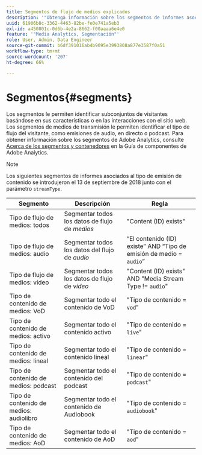 ```yaml
---
title: Segmentos de flujo de medios explicados
description: '"Obtenga información sobre los segmentos de informes asociados con el tipo de flujo de medios, incluidos el segmento, la descripción y la regla para el tipo de flujo de medios".'
uuid: 61906b8c-3362-4463-82be-fe0e741a5eb3
exl-id: a450801c-0d6b-4e2a-8662-f00aaaa6e4e0
feature: '"Media Analytics, Segmentación"'
role: User, Admin, Data Engineer
source-git-commit: b6df391016ab4b9095e3993808a877e3587f0a51
workflow-type: tm+mt
source-wordcount: '207'
ht-degree: 66%

---
```


# Segmentos{#segments}

Los segmentos le permiten identificar subconjuntos de visitantes basándose en sus características o en las interacciones con el sitio web. Los segmentos de medios de transmisión le permiten identificar el tipo de flujo del visitante, como emisiones de audio, en directo o podcast. Para obtener información sobre los segmentos de Adobe Analytics, consulte [Acerca de los segmentos y contenedores](https://experienceleague.adobe.com/docs/analytics/components/segmentation/seg-overview.html?lang=en) en la Guía de componentes de Adobe Analytics.

>[!NOTE]
>
>Los siguientes segmentos de informes asociados al tipo de emisión de contenido se introdujeron el 13 de septiembre de 2018 junto con el parámetro `streamType`.

| Segmento | Descripción | Regla |
|---|---|---|
| Tipo de flujo de medios: todos | Segmentar todos los datos de flujo de *medios* | &quot;Content (ID) exists&quot; |
| Tipo de flujo de medios: audio | Segmentar todos los datos del flujo de *audio* | “El contenido (ID) existe” AND “Tipo de emisión de medio = `audio`” |
| Tipo de flujo de medios: vídeo | Segmentar todos los datos de flujo de *vídeo* | &quot;Content (ID) exists&quot; AND &quot;Media Stream Type != `audio`&quot; |
| Tipo de contenido de medios: VoD | Segmentar todo el contenido de VoD | &quot;Tipo de contenido = `vod`&quot; |
| Tipo de contenido de medios: activo | Segmentar todo el contenido activo | &quot;Tipo de contenido = `live`&quot; |
| Tipo de contenido de medios: lineal | Segmentar todo el contenido lineal | &quot;Tipo de contenido = `linear`&quot; |
| Tipo de contenido de medios: podcast | Segmentar todo el contenido del podcast | &quot;Tipo de contenido = `podcast`&quot; |
| Tipo de contenido de medios: audiolibro | Segmentar todo el contenido de Audiobook | &quot;Tipo de contenido = `audiobook`&quot; |
| Tipo de contenido de medios: AoD | Segmentar todo el contenido de AoD | &quot;Tipo de contenido = `aod`&quot; |
